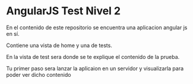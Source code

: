 # AngularJS Test Nivel 2

En el contenido de este repositorio se encuentra una aplicacion angular js en sí. 

Contiene una vista de home y una de tests. 

En la vista de test sera donde se te explique el contenido de la prueba. 


Tu primer paso sera lanzar la aplicaion en un servidor y visualizarla para poder ver dicho contenido
